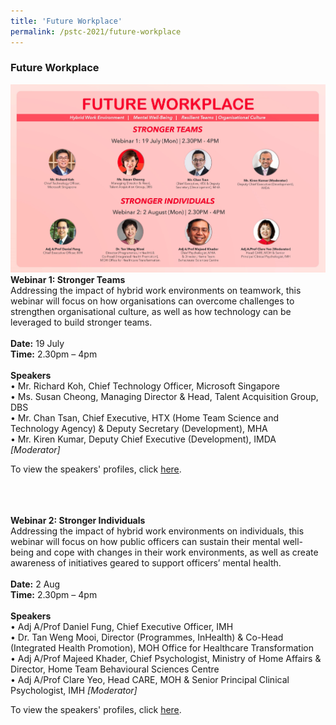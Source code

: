 ```yaml
---
title: 'Future Workplace'
permalink: /pstc-2021/future-workplace
---
```


### Future Workplace 

![Future Workplace](/images/FWP.jpeg)
<br>
<b>Webinar 1: Stronger Teams</b><br>
Addressing the impact of hybrid work environments on teamwork, this webinar will focus on how organisations can overcome challenges to strengthen organisational culture, as well as how technology can be leveraged to build stronger teams.<br>
<br>
<b>Date:</b> 19 July <br>
<b>Time:</b> 2.30pm – 4pm <br>
<br>
<b>Speakers</b><br>
•	Mr. Richard Koh, Chief Technology Officer, Microsoft Singapore <br>
•	Ms. Susan Cheong, Managing Director & Head, Talent Acquisition Group, DBS <br>
•	Mr. Chan Tsan, Chief Executive, HTX (Home Team Science and Technology Agency) & Deputy Secretary (Development), MHA <br>
•	Mr. Kiren Kumar, Deputy Chief Executive (Development), IMDA <i> [Moderator]</i>
<br>

To view the speakers' profiles, click <a href="https://www.dropbox.com/s/7fcdevtnyboifgr/FWP%201%20-%20Stronger%20Teams%20-%20Speakers%2001%20%281%29.pdf?dl=0">here</a>.

<br>
<br>
<br>
<b>Webinar 2: Stronger Individuals</b><br>
Addressing the impact of hybrid work environments on individuals, this webinar will focus on how public officers can sustain their mental well-being and cope with changes in their work environments, as well as create awareness of initiatives geared to support officers’ mental health.<br>
<br>
<b>Date:</b> 2 Aug<br>
<b>Time:</b> 2.30pm – 4pm<br> 
<br>
<b>Speakers</b><br>
• Adj A/Prof Daniel Fung, Chief Executive Officer, IMH <br>
•	Dr. Tan Weng Mooi, Director (Programmes, InHealth) & Co-Head (Integrated Health Promotion), MOH Office for Healthcare Transformation <br>
• Adj A/Prof Majeed Khader, Chief Psychologist, Ministry of Home Affairs & Director, Home Team Behavioural Sciences Centre <br>
•	Adj A/Prof Clare Yeo, Head CARE, MOH & Senior Principal Clinical Psychologist, IMH <i>[Moderator] </i>

To view the speakers' profiles, click <a href="https://www.dropbox.com/s/ndhrjfp4yij0eix/FWP%202%20-%20Stronger%20Individuals%20-%20Speakers%2001%20%281%29.pdf?dl=0">here</a>.
